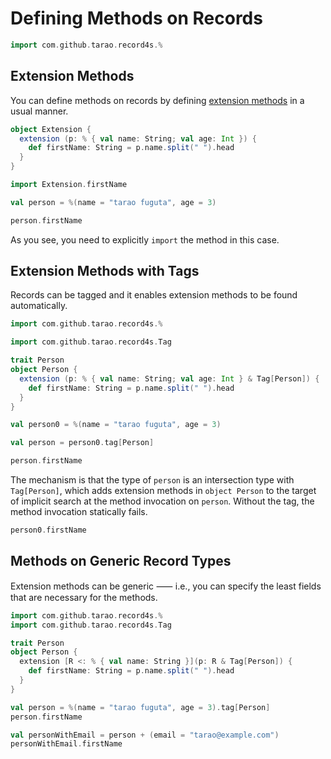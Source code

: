Defining Methods on Records
===========================

```scala mdoc:invisible
import com.github.tarao.record4s.%
```

Extension Methods
-----------------

You can define methods on records by defining [extension methods] in a usual manner.

```scala mdoc:mline
object Extension {
  extension (p: % { val name: String; val age: Int }) {
    def firstName: String = p.name.split(" ").head
  }
}
```

```scala mdoc:mline
import Extension.firstName

val person = %(name = "tarao fuguta", age = 3)

person.firstName
```

As you see, you need to explicitly `import` the method in this case.

[extension methods]: https://docs.scala-lang.org/scala3/book/ca-extension-methods.html

Extension Methods with Tags
---------------------------

Records can be tagged and it enables extension methods to be found automatically.

```scala mdoc:invisible:reset
import com.github.tarao.record4s.%
```

```scala mdoc:mline
import com.github.tarao.record4s.Tag

trait Person
object Person {
  extension (p: % { val name: String; val age: Int } & Tag[Person]) {
    def firstName: String = p.name.split(" ").head
  }
}
```

```scala mdoc:mline
val person0 = %(name = "tarao fuguta", age = 3)

val person = person0.tag[Person]

person.firstName
```

The mechanism is that the type of `person` is an intersection type with `Tag[Person]`,
which adds extension methods in `object Person` to the target of implicit search at the
method invocation on `person`.  Without the tag, the method invocation statically fails.

```scala mdoc:fail
person0.firstName
```

Methods on Generic Record Types
-------------------------------

Extension methods can be generic ⸺ i.e., you can specify the least fields that are
necessary for the methods.

```scala mdoc:invisible:reset
import com.github.tarao.record4s.%
import com.github.tarao.record4s.Tag
```

```scala mdoc:mline
trait Person
object Person {
  extension [R <: % { val name: String }](p: R & Tag[Person]) {
    def firstName: String = p.name.split(" ").head
  }
}
```

```scala mdoc:mline
val person = %(name = "tarao fuguta", age = 3).tag[Person]
person.firstName

val personWithEmail = person + (email = "tarao@example.com")
personWithEmail.firstName
```
